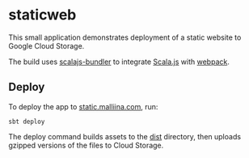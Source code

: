 # staticweb

This small application demonstrates deployment of a static website to Google Cloud Storage.

The build uses [scalajs-bundler](https://github.com/scalacenter/scalajs-bundler) to integrate 
[Scala.js](https://www.scala-js.org/) with [webpack](https://webpack.js.org/).

## Deploy

To deploy the app to [static.malliina.com](https://static.malliina.com), run:

    sbt deploy

The deploy command builds assets to the [dist](/dist) directory, then uploads gzipped versions of the files to Cloud 
Storage.
